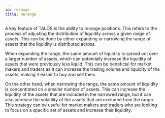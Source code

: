 ```yaml
---
id: rerange
title: Rerange
---
```


[//]: # (TODO: what is reranging)
[//]: # (TODO: reranging parameters, how they affect when a reranging happens)
[//]: # (TODO: add example)

A key feature of TALOS is the ability to rerange positions. This refers to the process of adjusting the distribution of liquidity across a given range of assets. This can be done by either expanding or narrowing the range of assets that the liquidity is distributed across.

When expanding the range, the same amount of liquidity is spread out over a larger number of assets, which can potentially increase the liquidity of assets that were previously less liquid. This can be beneficial for market makers and traders as it can increase the trading volume and liquidity of the assets, making it easier to buy and sell them.

On the other hand, when narrowing the range, the same amount of liquidity is concentrated on a smaller number of assets. This can increase the liquidity of the assets that are included in the narrowed range, but it can also increase the volatility of the assets that are excluded from the range. This strategy can be useful for market makers and traders who are looking to focus on a specific set of assets and increase their liquidity.
